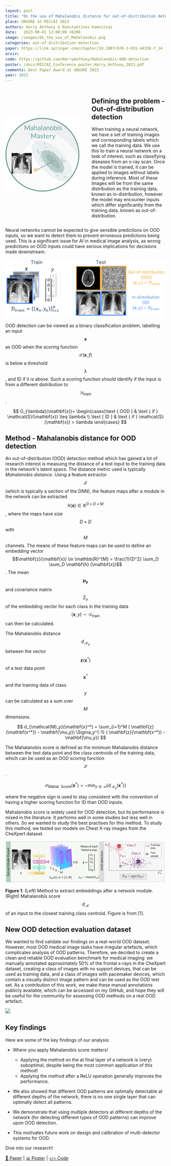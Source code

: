 ```yaml
---
layout: post
title: "On the use of Mahalanobis distance for out-of-distribution detection with neural networks for medical imaging"
place: UNSURE at MICCAI 2023
authors: Harry Anthony & Konstantinos Kamnitsas
date:   2023-08-01 12:00:00 +0200
image: /images/On_the_use_of_Mahalanobis.png
categories: out-of-distribution-detection
paper: https://link.springer.com/chapter/10.1007/978-3-031-44336-7_14
arxiv:
code: https://github.com/HarryAnthony/Mahalanobis-OOD-detection
poster: /docs/MICCAI_Conference_poster_Harry_Anthony_2023.pdf
comments: Best Paper Award at UNSURE 2023
year: 2023
---
```


<style>
@media (max-width: 768px) {
    div {
        display: flex;
        flex-direction: column;
    }
    .container {
        flex-direction: column;
        align-items: left;
    }
</style>


<div class="container" style="display: flex; align-items: center;">
    <div class="image" style="flex: 1; margin-right: 1cm;">
        <img src="/images/On_the_use_of_Mahalanobis.png" alt="Image" style="max-width:100%; height:auto;">
    </div>
    <div class="content" style="flex: 1;">
        <h2>Defining the problem -<br> Out-of-distribution detection</h2>
        <p>When training a neural network, we have a set of training images and corresponding labels which we call the training data. We use this to train a neural network on a task of interest, such as classifying diseases from an x-ray scan. Once the model is trained, it can be applied to images without labels during inference. Most of these Images will be from the same distribution as the training data, known as in-distribution, however the model may encounter inputs which differ significantly from the training data, known as out-of-distribution.</p>
    </div>
</div>

Neural networks cannot be expected to give sensible predictions on OOD inputs, so we want to detect them to prevent erroneous predictions being used. This is a significant issue for AI in medical image analysis, as wrong predictions on OOD inputs could have serious implications for decisions made downstream.

<img src="/images/OOD_detection.png" alt="" />

OOD detection can be viewed as a binary classification problem, labelling an input $$\mathbf{x}$$ as OOD when the scoring function $$\mathcal{S}(\mathbf{x},f)$$ is below a threshold $$\lambda$$, and ID if it is above. Such a scoring function should identify if the input is from a different distribution to $$\mathcal{D}_{\text {train}}$$. 

$$ G_{\lambda}(\mathbf{x})= \begin{cases}\text { OOD } & \text { if } \mathcal{S}(\mathbf{x}) \leq \lambda \\ \text { ID } & \text { if } \mathcal{S}(\mathbf{x}) > \lambda \end{cases} $$

## Method - Mahalanobis distance for OOD detection

An out-of-distribution (OOD) detection method which has gained a lot of research interest is measuing the distance of a test input to the training data in the network's latent space. The distance metric used is typically *Mahalanobis distance*. Using a feature extractor $$\mathcal{F}$$ (which is typically a section of the DNN), the feature maps after a module in the network can be extracted $$h(\mathbf{x}) \in \mathbb{R}^{D \times D \times M}$$, where the maps have size $$D \times D$$ with $$M$$ channels. The means of these feature maps can be used to define an embedding vector $$\mathbf{z}(\mathbf{x}) \in \mathbb{R}^{M} = \frac{1}{D^2} \sum_D \sum_D \mathbf{h} (\mathbf{x})$$. The mean $$\mathbf{\mu_y}$$ and covariance matrix $$\Sigma_y$$ of the embedding vector for each class in the training data $$(\mathbf{x},y) \sim \mathcal{D}_{\text {train}}$$ can then be calculated.

The Mahalanobis distance $$d_{\mathcal{M}_y}$$ between the vector $$\mathbf{z}(\mathbf{x}^*)$$ of a test data point $$\mathbf{x}^*$$ and the training data of class $$y$$ can be calculated as a sum over $$M$$ dimensions.

$$ d_{\mathcal{M}_y}(\mathbf{x}^*) = \sum_{i=1}^M ( \mathbf{z}(\mathbf{x^*}) - \mathbf{\mu_y}) \Sigma_y^{-1}  ( \mathbf{z}(\mathbf{x^*}) - \mathbf{\mu_y}) $$
 
The Mahalanobis score is defined as the minimum Mahalanobis distance between the test data point and the class centroids of the training data, which can be used as an OOD scoring function $$\mathcal{S}$$.

$$ \mathcal{S}_{\text {Mahal. Score}}(\mathbf{x}^*) = - \min_{y \in \mathcal{Y}} \{ d_{\mathcal{M}_y}(\mathbf{x}^*) \} $$

where the negative sign is used to stay consistent with the convention of having a higher scoring function for ID than OOD inputs. 

Mahalanobis score is widely used for OOD detection, but its performance is mixed in the literature. It performs well in some studies but less well in others. So we wanted to study the best practises for this method. To study this method, we tested our models on Chest X-ray images from the CheXpert dataset.

![](/images/Mahalanobis_OOD_detection/workflow.jpg) 

**Figure 1**: (Left) Method to extract embeddings after a network module. (Right) Mahalanobis score $$d_{\mathcal{M}}$$ of an input to the closest training class centroid. Figure is from [1].

## New OOD detection evaluation dataset

We wanted to find validate our findings on a real-world OOD dataset. However, most OOD medical image tasks have irregular artefacts, which complicates analysis of OOD patterns. Therefore, we decided to create a clean and reliable OOD evaluation benchmark for medical imaging: we manually annotated approximately 50% of the frontal x-rays in the CheXpert dataset, creating a class of images with no support devices, that can be used as training data, and a class of images with pacemaker devices, which contain a visually distinct image pattern and can be used as the OOD test set. As a contribution of this work, we make these manual annotations publicly available, which can be accessed on my GitHub, and hope they will be useful for the community for assessing OOD methods on a real OOD artefact.

![](/images/Mahalanobis_OOD_detection/dataset_gif.gif) 

## Key findings

Here are some of the key findings of our analysis:

* Where you apply Mahalanobis score matters!
	* Applying the method on the at final layer of a network is (very) suboptimal, despite being the most common application of this method!
	* Applying the method after a ReLU operation generally improves the performance.

* We also showed that different OOD patterns are optimally detectable at different depths of the network, there is no one single layer that can optimally detect all patterns.
* We demonstrate that using multiple detectors at different depths of the network (for detecting different types of OOD patterns) can improve upon OOD detection.
* This motivates future work on design and calibration of multi-detector systems for OOD.

Dive into our research!

<a href="https://link.springer.com/chapter/10.1007/978-3-031-44336-7_14">&#x1F4C4; Paper</a> | <a href="/docs/MICCAI_Conference_poster_Harry_Anthony_2023.pdf">&#x1F4CA; Poster</a> | <a href="https://github.com/HarryAnthony/Mahalanobis-OOD-detection">`</>` Code</a>